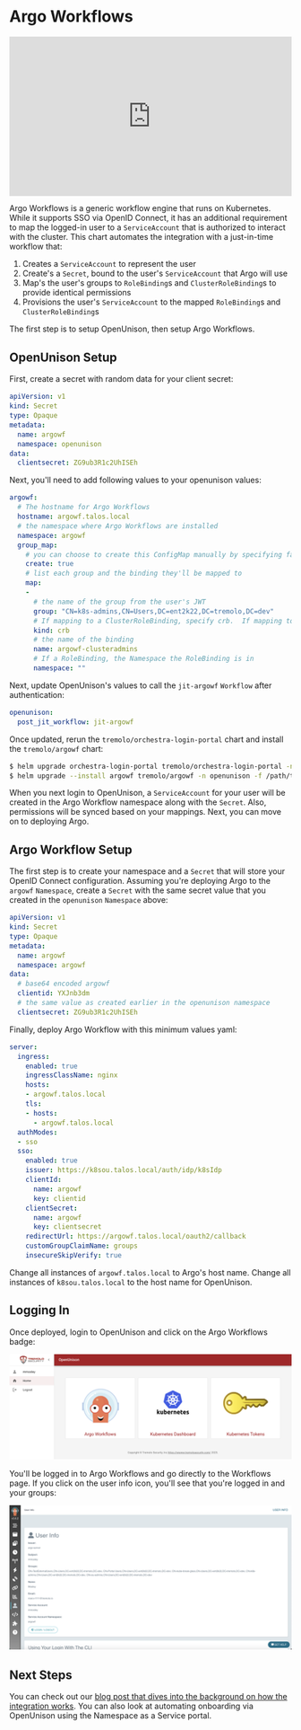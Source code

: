 # Argo Workflows

<div style="padding:56.25% 0 0 0;position:relative;"><iframe src="https://player.vimeo.com/video/1040091560?title=0&amp;byline=0&amp;portrait=0&amp;badge=0&amp;autopause=0&amp;player_id=0&amp;app_id=58479" frameborder="0" allow="autoplay; fullscreen; picture-in-picture; clipboard-write; encrypted-media" style="position:absolute;top:0;left:0;width:100%;height:100%;" title="OpenUnison and Argo Workflows"></iframe></div><script src="https://player.vimeo.com/api/player.js"></script>

Argo Workflows is a generic workflow engine that runs on Kubernetes.  While it supports SSO via OpenID Connect, it has an additional requirement to map the logged-in user to a `ServiceAccount` that is authorized to interact with the cluster.  This chart automates the integration with a just-in-time workflow that:

1. Creates a `ServiceAccount` to represent the user
2. Create's a `Secret`, bound to the user's `ServiceAccount` that Argo will use
3. Map's the user's groups to `RoleBinding`s and `ClusterRoleBinding`s to provide identical permissions
4. Provisions the user's `ServiceAccount` to the mapped `RoleBinding`s and `ClusterRoleBinding`s

The first step is to setup OpenUnison, then setup Argo Workflows.

## OpenUnison Setup

First, create a secret with random data for your client secret:

```yaml
apiVersion: v1
kind: Secret
type: Opaque
metadata:
  name: argowf
  namespace: openunison
data:
  clientsecret: ZG9ub3R1c2UhISEh
```

Next, you'll need to add following values to your openunison values:

```yaml
argowf:
  # The hostname for Argo Workflows
  hostname: argowf.talos.local
  # the namespace where Argo Workflows are installed
  namespace: argowf
  group_map:
    # you can choose to create this ConfigMap manually by specifying false
    create: true
    # list each group and the binding they'll be mapped to
    map:
    - 
      # the name of the group from the user's JWT
      group: "CN=k8s-admins,CN=Users,DC=ent2k22,DC=tremolo,DC=dev"
      # If mapping to a ClusterRoleBinding, specify crb.  If mapping to a RoleBinding, specify rb
      kind: crb
      # the name of the binding
      name: argowf-clusteradmins
      # If a RoleBinding, the Namespace the RoleBinding is in
      namespace: ""
```

Next, update OpenUnison's values to call the `jit-argowf` `Workflow` after authentication:

```yaml
openunison:
  post_jit_workflow: jit-argowf
```

Once updated, rerun the `tremolo/orchestra-login-portal` chart and install the `tremolo/argowf` chart:

```sh
$ helm upgrade orchestra-login-portal tremolo/orchestra-login-portal -n openunison -f /path/to/openunison-values.yaml
$ helm upgrade --install argowf tremolo/argowf -n openunison -f /path/to/openunison-values.yaml
```

When you next login to OpenUnison, a `ServiceAccount` for your user will be created in the Argo Workflow namespace along with the `Secret`.  Also, permissions will be synced based on your mappings.  Next, you can move on to deploying Argo.

## Argo Workflow Setup

The first step is to create your namespace and a `Secret` that will store your OpenID Connect configuration.  Assuming you're deploying Argo to the `argowf` `Namespace`, create a `Secret` with the same secret value that you created in the `openunison` `Namespace` above:

```yaml
apiVersion: v1
kind: Secret
type: Opaque
metadata:
  name: argowf
  namespace: argowf
data:
  # base64 encoded argowf
  clientid: YXJnb3dm
  # the same value as created earlier in the openunison namespace
  clientsecret: ZG9ub3R1c2UhISEh
```

Finally, deploy Argo Workflow with this minimum values yaml:

```yaml
server:
  ingress:
    enabled: true
    ingressClassName: nginx
    hosts:
    - argowf.talos.local
    tls:
    - hosts:
      - argowf.talos.local
  authModes:
  - sso
  sso:
    enabled: true
    issuer: https://k8sou.talos.local/auth/idp/k8sIdp
    clientId:
      name: argowf
      key: clientid
    clientSecret:
      name: argowf
      key: clientsecret
    redirectUrl: https://argowf.talos.local/oauth2/callback
    customGroupClaimName: groups
    insecureSkipVerify: true
```

Change all instances of `argowf.talos.local` to Argo's host name.  Change all instances of `k8sou.talos.local` to the host name for OpenUnison.

## Logging In

Once deployed, login to OpenUnison and click on the Argo Workflows badge:

![OpenUnison with Argo Workflow badge](/assets/images/apps/argowf/openunison-argowf.png)

You'll be logged in to Argo Workflows and go directly to the Workflows page.  If you click on the user info icon, you'll see that you're logged in and your groups:

![Argo Workflow User Info Page](/assets/images/apps/argowf/argowf-userinfo.png)

## Next Steps

You can check out our [blog post that dives into the background on how the integration works](https://www.tremolo.io/post/argo-workflows-sso).  You can also look at automating onboarding via OpenUnison using the Namespace as a Service portal.  